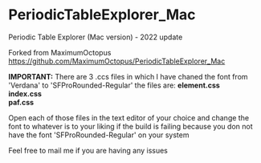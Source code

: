 # PeriodicTableExplorer_Mac
Periodic Table Explorer (Mac version) - 2022 update

Forked from MaximumOctopus https://github.com/MaximumOctopus/PeriodicTableExplorer_Mac

**IMPORTANT:**
There are 3 .ccs files in which I have chaned the font from 'Verdana' to 'SFProRounded-Regular'
the files are:
**element.css  
index.css  
paf.css**  

Open each of those files in the text editor of your choice and change the font to whatever is to your liking if the build is failing because you don not have the font 'SFProRounded-Regular' on your system

Feel free to mail me if you are having any issues
